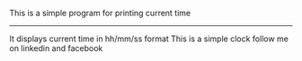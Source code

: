 This is a simple program for printing current time
**************************************************
It displays current time in hh/mm/ss format
This is a simple clock
follow me on linkedin and facebook